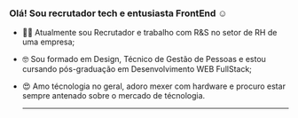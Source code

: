 ### Olá! Sou recrutador tech e entusiasta FrontEnd ☺️

* 👨‍💻 Atualmente sou Recrutador e trabalho com R&S no setor de RH de uma empresa;
* 🤓 Sou formado em Design, Técnico de Gestão de Pessoas e estou cursando pós-graduação em Desenvolvimento WEB FullStack;
* 😍 Amo técnologia no geral, adoro mexer com hardware e procuro estar sempre antenado sobre o mercado de técnologia.

  <hr>

 





<!--
**pjchronic/pjchronic** is a ✨ _special_ ✨ repository because its `README.md` (this file) appears on your GitHub profile.

Here are some ideas to get you started:

- 🔭 I’m currently working on ...
- 🌱 I’m currently learning ...
- 👯 I’m looking to collaborate on ...
- 🤔 I’m looking for help with ...
- 💬 Ask me about ...
- 📫 How to reach me: ...
- 😄 Pronouns: ...
- ⚡ Fun fact: ...
-->
